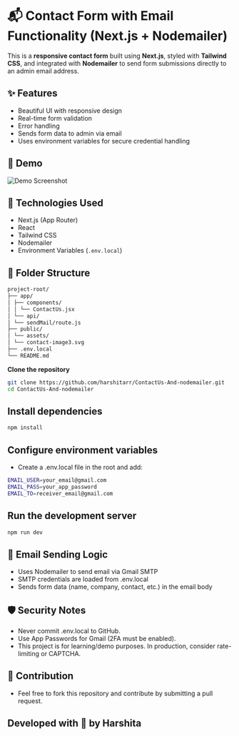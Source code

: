 
# 📬 Contact Form with Email Functionality (Next.js + Nodemailer)

This is a **responsive contact form** built using **Next.js**, styled with **Tailwind CSS**, and integrated with **Nodemailer** to send form submissions directly to an admin email address.

## ✨ Features

- Beautiful UI with responsive design
- Real-time form validation
- Error handling
- Sends form data to admin via email
- Uses environment variables for secure credential handling

## 📸 Demo

![Demo Screenshot](./public/demo-screenshot.png) <!-- Replace with your screenshot path -->

## 🚀 Technologies Used

- Next.js (App Router)
- React
- Tailwind CSS
- Nodemailer
- Environment Variables (`.env.local`)

## 📁 Folder Structure

```bash
project-root/
├── app/
│ ├── components/
│ │ └── ContactUs.jsx
│ └── api/
│ └── sendMail/route.js
├── public/
│ └── assets/
│ └── contact-image3.svg
├── .env.local
└── README.md
```

 **Clone the repository**

```bash
git clone https://github.com/harshitarr/ContactUs-And-nodemailer.git
cd ContactUs-And-nodemailer
```

## Install dependencies
```bash
npm install
```

## Configure environment variables
- Create a .env.local file in the root and add:
```bash
EMAIL_USER=your_email@gmail.com
EMAIL_PASS=your_app_password
EMAIL_TO=receiver_email@gmail.com
```

## Run the development server
```bash
npm run dev
```

## 📧 Email Sending Logic
- Uses Nodemailer to send email via Gmail SMTP
- SMTP credentials are loaded from .env.local
- Sends form data (name, company, contact, etc.) in the email body

## 🛡️ Security Notes
- Never commit .env.local to GitHub.
- Use App Passwords for Gmail (2FA must be enabled).
- This project is for learning/demo purposes. In production, consider rate-limiting or CAPTCHA.


## 🤝 Contribution
- Feel free to fork this repository and contribute by submitting a pull request.

## Developed with 💙 by Harshita


